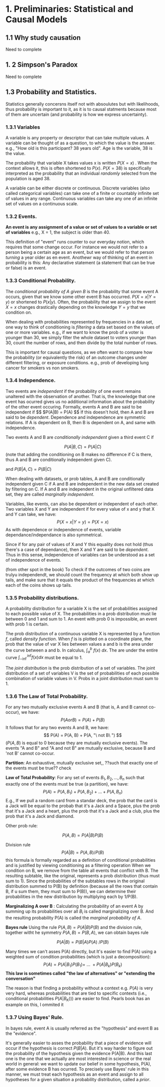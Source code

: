 # 1. Preliminaries: Statistical and Causal Models

## 1.1 Why study causation
Need to complete

## 1. 2 Simpson's Paradox

Need to complete



## 1.3 Probability and Statistics. 
Statistics generally concersns itself not with absoulutes but with likelihoods, thus probability is important to it, as it is to causal statments because most of them are uncertain (and probability is how we express uncertainty).

### 1.3.1 Variables
A variable is any property or descriptor that can take multiple values. A variable can be thought of as a question, to which the value is the answer. 
e.g., "How old is this participant? 38 years old". Age is the variable, 38 is the value. 

The probability that variable X takes values x is written $P(X = x)$ . When the context allows it, this is often shortened to $P(x)$. $P(X = 38)$ is specifically interpreted as the probability that an individual *randomly* selected from the population is aged 38. 

A variable can be either discrete or continuous. 
Discrete variables (also called categorical variables) can take one of a finite or countably infinite set of values in any range. 
Continuous variables can take any one of an infinite set of values on a continuous scale. 

### 1.3.2 Events.

**An event is any assignment of a value or set of values to a variable or set of variables**
e.g., X = 1, the subject is older than 40. 

This definition of "event" runs counter to our everyday notion, which requires that some change occur. For instance we would not refer to a person being a certain age as an event, but we would refer to that person *turning* a year older as en event. Anothewr way of thinking of an event in probability is this: Any declarative statement (a statement that can be true or false) is an event.


### 1.3.3 Conditional Probability. 

The *conditional probability of A given B* is the probability that some event A occurs, given that we know some other event B has occurred. $P(X = x | Y = y)$ or shortened to $P(x | y)$.
Often, the probability that we assign to the event $X = x$ changes drastically depending on the knowledge $Y = y$ that we condition on. 

When dealing with probabilities represented by frequencies in a data set, one way to think of conditioning is *filtering* a data set based on the values of one or more variables. 
e.g., if we want to know the prob of a voter is younger than 30, we simply filter the whole dataset to voters younger than 30, count the number of rows, and then divide by the total number of rows. 

This is important for causal questions, as we often want to compare how the probability (or equivalently the risk) of an outcome changes under different filtering, or exposure conditions. e.g., prob of developing lung cancer for smokers vs non smokers. 

### 1.3.4 Independence. 
Two events are *independent* if the probability of one event remains unaltered with the observation of another. That is, the knowledge that one event has ocurred gives us no additional information about the probability of the other event occuring. Formally, events A and B are said to be independent if 
$$
$P(A|B) = P(A)
$$
If this doesn't hold, then A and B are said to be *dependent*. 
Dependence and independence are symmetric relations. If A is dependent on B, then B is dependent on A, and same with independence. 

Two events A and B are *conditionally independent* given a third event C if

$$
P(A|B, C) = P(A|C)
$$
(note that adding the conditioning on B makes no difference if C is there, thus A and B are conditionally independent given C). 

and $P(B|A, C) = P(B|C)$ 

When dealing with datasets, or prob tables, A and B are conditionally independent given C if A and B are independent in the new data set created by filtering on C.
If A and B are independent in the original unfiltered data set, they are called *marginally independent*. 

Variables, like events, can also be dependent or independent of each other. Two variables X and Y are independent if for every value of x and y that X and Y can take, we have:
$$
P(X = x | Y = y) = P(X = x)
$$
As with dependence or independence of events, variable dependance/independance is also symmetrical. 

Since if for any pair of values of X and Y this equality does not hold (thus there's a case of dependance), then X and Y are said to be *dependent*. Thus in this sense, independence of variables can be understood as a set of independence of events. 


(from other spot in the book) To check if the outcomes of two coins are trulyu independendt, we should count the frequency at which both show up tails, and make sure that it equals the product of the frequencies at which each of the coins shows up tails. 


### 1.3.5 Probability distributions. 
A probability distribution for a variable X is the set of probabilities assigned to each possible value of X. 
The probabilities in a prob distribution must lie between 0 and 1 and sum to 1. An event with prob 0 is impossible, an event with prob 1 is certain. 

The prob distribution of a continuous variable X is represented by a function $f$, called *density function*. When $f$ is is plotted on a coordinate plane, the prob that the value of var X lies between values a and b is the area under the curve between a and b. In calculus, $\int_a^b\ f(x)\ dx$. The are under the entire curve $\int_{-\inf}^\inf f(x) dx$ must be equal to 1. 

The *joint distribution* is the prob distribution of a set of variables.
The joint distribution of a set of variables V is the set of probabilities of each possible combination of variable values in V. 
Probs in a joint distribution must sum to 1. 

### 1.3.6 The Law of Total Probability. 
For any two mutually exclusive events A and B (that is, A and B cannot co-occur), we have: 
$$
P(A or B) = P(A) + P(B)
$$
It follows that for any two events A and B, we have: 
$$
P(A) = P(A, B) + P(A, "\ not B\ ")
$$
($P(A, B)$ is equal to 0 because they are mutually exclusive events). 
The events "A and B" and "A and not B" are mutually exclusive, because B and 'not B' cannot co-occur. 


**Partition**: An exhaustive, mutually exclusive set,, ??such that exactly one of the events must be true?? check 

**Law of Total Probability**: For any set of events $B_1, B_2, ..., B_n$ such that exactly one of the events must be true (a partition), we have: 
$$
P(A) = P(A, B_1) + P(A, B_2) + ... + P(A, B_n)
$$
E.g., If we pull a random card from a standar deck, the prob that the card is a Jack will be equal to the probab that it's a Jack and a Space, plus the prob that it's a Jack and a heart, plus the prob that it's a Jack and a club, plus the prob that it's a Jack and  diamond. 

Other prob rule: 

$$
P(A, B) = P(A|B) P(B)
$$

Division rule 
$$
P(A|B) = P(A, B) / P(B)
$$
this formula is formally regarded as a definition of conditional probabilities and is justified by viewing conditioning as a filtering operation
When we condition on B, we remove from the table all events that conflict with B. The resulting subtable, like the original, represents a prob distribution (thus must sum to 1). Since the probabilities of the subtables rows in the original distribution summed to P(B) by definition (because all the rows that contain B, if u sum them, they must sum to P(B)), we can determine their probabilities in the new distribution by multiplying each by 1/P(B). 




**Marginalizing A over B** : Calculating the probability of an event A by summing up its probabilities over all $B_i$ is called marginalizing over B. And the resulting probability P(A) is called the *marginal probability of A*. 


**Bayes rule**
Using the rule $P(A, B) = P(A|B) P(B)$ and the division rule, together witht he symmetry $P(A, B) = P(B, A)$, we can obtain bayes rule

$$
P(A|B) = P(B|A)P(A)\ / P(B)
$$

Many times we can't asses P(A) directly, but It's easier to find P(A) using a weighted sum of condition probabilities (which is just a decomposition): 
$$
P(A) = P(A|B_1)P(B_1) +\ ...\ + P(A|B_k)P(B_k)
$$
**This law is sometimes called "the law of alternatives" or "extending the conversation"**


The reason is that finding a probability without a context e.g. $P(A)$ is very very hard, whereas probabilities that are tied to specific contexts (i.e., conditional probabilities $P(A|B_K)$)) are easier to find. 
Pearls book has an example on this, I ommited it


### 1.3.7 Using Bayes' Rule. 

In bayes rule, event A is usually referred as the "hypothesis" and event B as the "evidence". 

It's generally easier to asses the probability that a piece of evidence will occur if the hypothesis is correct $P(B|A)$. But it's way harder to figure out the probability of the hypothesis given the evidence P(A|B).  And this last one is the one that we actually are most interested in science or the real world in general: we want to update our belief in some hypothesis, P(A), after some evidence B has ocurred. 
To precisely use Bayes' rule in this manner, we must treat each hypothesis as an event and assign to all hypotheses for a given situation a probability distribution, called a *prior*. 
